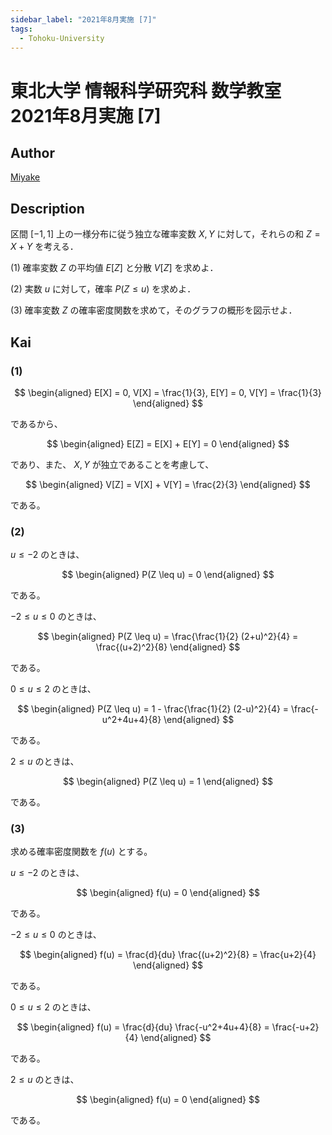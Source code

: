 ```yaml
---
sidebar_label: "2021年8月実施 [7]"
tags:
  - Tohoku-University
---
```

# 東北大学 情報科学研究科 数学教室 2021年8月実施 \[7\]

## **Author**
[Miyake](https://miyake.github.io/exams/index.html)

## **Description**
区間 $[−1,1]$ 上の一様分布に従う独立な確率変数 $X,Y$ に対して，それらの和 $Z=X+Y$ を考える．

(1) 確率変数 $Z$ の平均値 $E[Z]$ と分散 $V[Z]$ を求めよ．

(2) 実数 $u$ に対して，確率 $P(Z \le u)$ を求めよ．

(3) 確率変数 $Z$ の確率密度関数を求めて，そのグラフの概形を図示せよ．

## **Kai**
### (1)

$$
\begin{aligned}
E[X] = 0,
V[X] = \frac{1}{3},
E[Y] = 0,
V[Y] = \frac{1}{3}
\end{aligned}
$$

であるから、

$$
\begin{aligned}
E[Z] = E[X] + E[Y] = 0
\end{aligned}
$$

であり、また、 $X,Y$ が独立であることを考慮して、

$$
\begin{aligned}
V[Z] = V[X] + V[Y] = \frac{2}{3}
\end{aligned}
$$

である。

### (2)
$u \leq -2$ のときは、

$$
\begin{aligned}
P(Z \leq u) = 0
\end{aligned}
$$

である。

$-2 \leq u \leq 0$ のときは、

$$
\begin{aligned}
P(Z \leq u)
= \frac{\frac{1}{2} (2+u)^2}{4}
= \frac{(u+2)^2}{8}
\end{aligned}
$$

である。

$0 \leq u \leq 2$ のときは、

$$
\begin{aligned}
P(Z \leq u)
= 1 - \frac{\frac{1}{2} (2-u)^2}{4}
= \frac{-u^2+4u+4}{8}
\end{aligned}
$$

である。

$2 \leq u$ のときは、

$$
\begin{aligned}
P(Z \leq u) = 1
\end{aligned}
$$

である。

### (3)
求める確率密度関数を $f(u)$ とする。

$u \leq -2$ のときは、

$$
\begin{aligned}
f(u) = 0
\end{aligned}
$$

である。

$-2 \leq u \leq 0$ のときは、

$$
\begin{aligned}
f(u)
= \frac{d}{du} \frac{(u+2)^2}{8}
= \frac{u+2}{4}
\end{aligned}
$$

である。

$0 \leq u \leq 2$ のときは、

$$
\begin{aligned}
f(u)
= \frac{d}{du} \frac{-u^2+4u+4}{8}
= \frac{-u+2}{4}
\end{aligned}
$$

である。

$2 \leq u$ のときは、

$$
\begin{aligned}
f(u) = 0
\end{aligned}
$$

である。